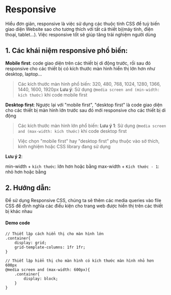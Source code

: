 # Responsive

Hiểu đơn giản, responsive là việc sử dụng các thuộc tính CSS để tuỳ biến giao diện Website sao cho tương thích với tất cả thiết bị(máy tính, điện thoại, tablet...). Việc responsive tốt sẽ giúp tăng trải nghiệm người dùng


## 1. Các khái niệm responsive phổ biến:

**Mobile first**: code giao diện trên các thiết bị di động trước, rồi sau đó responsive cho các thiết bị có kích thước màn hình hiển thị lớn hơn như desktop, laptop...
> Các kích thước màn hình phổ biến: 320, 480, 768, 1024, 1280, 1366, 1440, 1600, 1920px
**Lưu ý**: Sử dụng ```@media screen and (min-width: kích thước)``` khi code mobile first

**Desktop first**: Ngược lại với "mobile first", "desktop first" là code giao diện cho các thiết bị màn hình lớn trước sau đó mới responsive cho các thiết bị di động
> Các kích thước màn hình lớn phổ biến: 
**Lưu ý 1**: Sử dụng ```@media screen and (max-width: kích thước)``` khi code desktop first

> Việc chọn "mobile first" hay "desktop first" phụ thuộc vào sở thích, kinh nghiệm hoặc CSS library đang sử dụng

**Lưu ý 2**:

min-width + ```kích thước```: lớn hơn hoặc bằng
max-width + ```Kích thước - 1```: nhỏ hơn hoặc bằng


## 2. Hướng dẫn: 

Để sử dụng Responsive CSS, chúng ta sẽ thêm các media queries vào file CSS để định nghĩa các điều kiện cho trang web được hiển thị trên các thiết bị khác nhau

#### Demo code

```
// Thiết lập cách hiển thị cho màn hình lớn
.container{
	display: grid;
	grid-template-columns: 1fr 1fr;
}

// Thiết lập hiển thị cho màn hình có kích thước màn hình nhỏ hơn 600px
@media screen and (max-width: 600px){
	.container{
		display: block;
	}
}

```